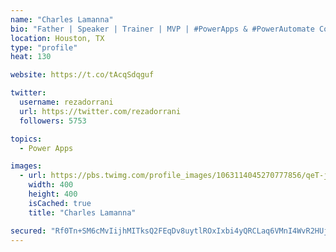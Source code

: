```yaml
---
name: "Charles Lamanna"
bio: "Father | Speaker | Trainer | MVP | #PowerApps & #PowerAutomate Community Super User | YouTuber Right-pointing triangle http://youtube.com/c/rezadorrani | Learn - Share - Clockwise rightwards and leftwards open circle arrows"
location: Houston, TX
type: "profile"
heat: 130

website: https://t.co/tAcqSdqguf

twitter:
  username: rezadorrani
  url: https://twitter.com/rezadorrani
  followers: 5753

topics:
  - Power Apps

images:
  - url: https://pbs.twimg.com/profile_images/1063114045270777856/qeT-jpWr_400x400.jpg
    width: 400
    height: 400
    isCached: true
    title: "Charles Lamanna"

secured: "Rf0Tn+SM6cMvIijhMITksQ2FEqDv8uytlROxIxbi4yQRCLaq6VMnI4WvR2HUjjnGEMOvGit3mfj0R/WaSN3VkkPInUSBjtEWqgksNegDFEjH/3BRJi9xPRj/o0MvMa03qU2wM+E1RUjjDWOQoaVMzgcCFsyfkEkEgmqcEfkyr+CwoGAzk1NC2gD7ql/XbbrqH6VtE83L2ZvjZLMkKMj7UrJlRvg4fohZua6n/ruE7sXuu/m7FLdi9UJqwOR+KHkrPx0EloJc8/wkxz8oFJh9IHLJIPDJpcvsIIDJG/FmnacqjWvCg6XDWn/LwoD/n4GY8x7INfO8Xrv9OUL6UGgdx5l2DowBiykOWkSLfJtsDWL2LpF+pMzLqXhxXCweWNMvjGpgE+RaIixhrT53PeLYUusLNnuhR+Hw1WDeQBEhi/E=;pWcUIj8SMEjkWW5SFsZioQ=="
---
```


